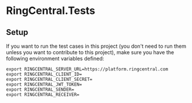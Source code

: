 # RingCentral.Tests

## Setup

If you want to run the test cases in this project (you don't need to run them unless you want to contribute to this
project), make sure you have the following environment variables defined:

```
export RINGCENTRAL_SERVER_URL=https://platform.ringcentral.com
export RINGCENTRAL_CLIENT_ID=
export RINGCENTRAL_CLIENT_SECRET=
export RINGCENTRAL_JWT_TOKEN=
export RINGCENTRAL_SENDER=
export RINGCENTRAL_RECEIVER=
```
